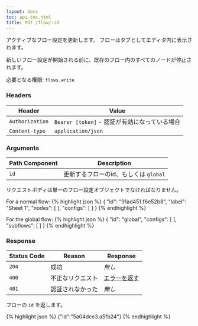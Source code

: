 ```yaml
---
layout: docs
toc: api-toc.html
title: PUT /flow/:id
---
```


アクティブなフロー設定を更新します。
フローはタブとしてエディタ内に表示されます。

新しいフロー設定が開始される前に、既存のフロー内のすべてのノードが停止されます。

必要となる権限: <code>flows.write</code>

### Headers

Header                     | Value
---------------------------|----------
`Authorization`            | `Bearer [token]` - 認証が有効になっている場合
`Content-type`             | `application/json`

### Arguments

Path Component | Description
---------------|------------
`id`           | 更新するフローのid、もしくは `global`

リクエストボディは単一のフロー設定オブジェクトでなければなりません。

For a normal flow:
{% highlight json %}
{
  "id": "91ad451.f6e52b8",
  "label": "Sheet 1",
  "nodes": [ ],
  "configs": [ ]
}
{% endhighlight %}

For the global flow:
{% highlight json %}
{
  "id": "global",
  "configs": [ ],
  "subflows": [ ]
}
{% endhighlight %}

### Response

Status Code | Reason           | Response
------------|------------------|--------------
`204`       | 成功             | _無し_
`400`       | 不正なリクエスト | [エラーを返す](/docs/api/admin/errors)
`401`       | 認証されなかった | _無し_

フローの `id` を返します。

{% highlight json %}
{"id":"5a04dce3.a5fb24"}
{% endhighlight %}
